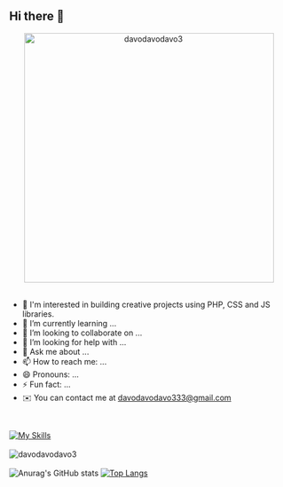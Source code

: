 ## Hi there 👋

<div align="center">
  <img src="https://media2.giphy.com/media/v1.Y2lkPTc5MGI3NjExbGcyYWQwZG51eDdhcHl1a3R3ZzBvbGYzN3c0aWZzb3FkczNxOHNzMCZlcD12MV9pbnRlcm5hbF9naWZfYnlfaWQmY3Q9Zw/25Itcrcuwkyq3ohubJ/giphy.webp" width="450" alt="davodavodavo3" />
</div>

<br>

- 🔭 I'm interested in building creative projects using PHP, CSS and JS libraries.
- 🌱 I’m currently learning ...
- 👯 I’m looking to collaborate on ...
- 🤔 I’m looking for help with ...
- 💬 Ask me about ...
- 📫 How to reach me: ...
- 😄 Pronouns: ...
- ⚡ Fun fact: ...
- :envelope: You can contact me at davodavodavo333@gmail.com

<br>

[![My Skills](https://skillicons.dev/icons?i=php,mysql,laravel,redis,aws,linux,ubuntu,bash,html,sass,css,js,npm,webpack,jquery,tailwind,bootstrap,git,github,bitbucket,postman,ps,svg,md,atom,phpstorm,codepen,netlify,windows,wordpress)](https://skillicons.dev) <br><br>
<img src="https://komarev.com/ghpvc/?username=davodavodavo3&color=31c9c7&style=flat" alt="davodavodavo3"/>
<br><br>
![Anurag's GitHub stats](https://github-readme-stats.vercel.app/api?username=davodavodavo3&show_icons=true&theme=dracula&rank_icon=github)
[![Top Langs](https://github-readme-stats.vercel.app/api/top-langs/?username=davodavodavo3&layout=donut&langs_count=8&show_icons=true&theme=dracula)](https://github.com/anuraghazra/github-readme-stats)<br>

